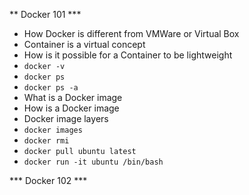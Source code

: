 ** Docker 101 ***
- How Docker is different from VMWare or Virtual Box
- Container is a virtual concept
- How is it possible for a Container to be lightweight
- ``` docker -v ```
- ``` docker ps ```
- ``` docker ps -a ```
- What is a Docker image
- How is a Docker image 
- Docker image layers
- ``` docker images ```
- ``` docker rmi ```
- ``` docker pull ubuntu latest ```
- ``` docker run -it ubuntu /bin/bash ```

*** Docker 102 ***